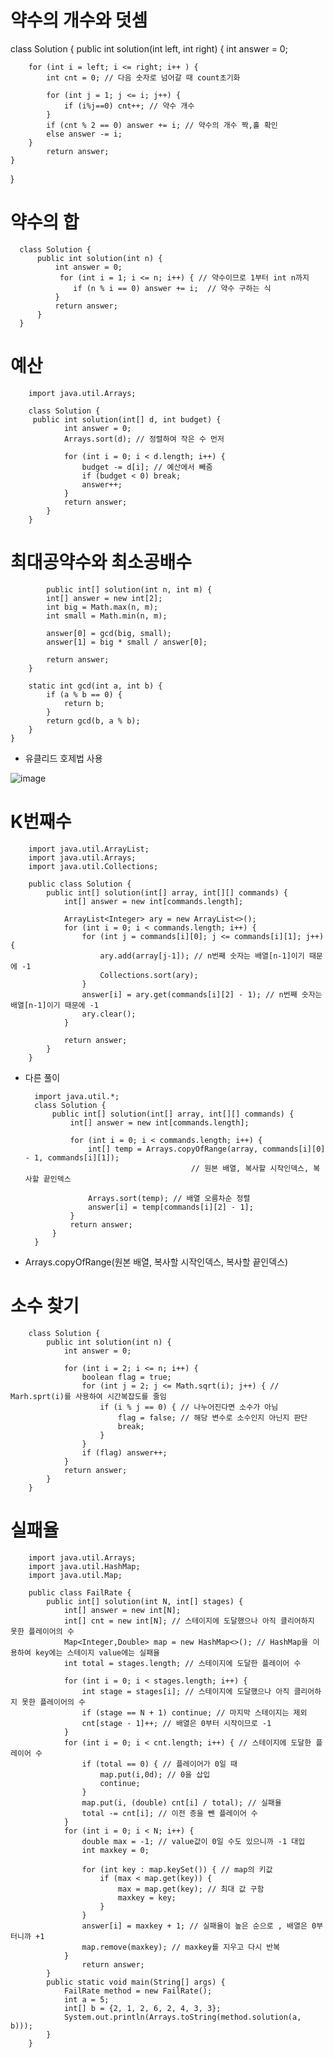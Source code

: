 # 약수의 개수와 덧셈

class Solution {
    public int solution(int left, int right) {
        int answer = 0;

        for (int i = left; i <= right; i++ ) {
            int cnt = 0; // 다음 숫자로 넘어갈 때 count초기화

            for (int j = 1; j <= i; j++) {
                if (i%j==0) cnt++; // 약수 개수
            }
            if (cnt % 2 == 0) answer += i; // 약수의 개수 짝,홀 확인
            else answer -= i;
        }
            return answer;
    }
}

# 약수의 합

      class Solution {
          public int solution(int n) {
              int answer = 0;
               for (int i = 1; i <= n; i++) { // 약수이므로 1부터 int n까지
                  if (n % i == 0) answer += i;  // 약수 구하는 식
              }
              return answer;
          }
      }

# 예산

        import java.util.Arrays;

        class Solution {
         public int solution(int[] d, int budget) {
                int answer = 0;
                Arrays.sort(d); // 정렬하여 작은 수 먼저

                for (int i = 0; i < d.length; i++) {
                    budget -= d[i]; // 예산에서 빼줌
                    if (budget < 0) break;
                    answer++;
                }
                return answer;
            }
        }
        
# 최대공약수와 최소공배수
        
            public int[] solution(int n, int m) {
            int[] answer = new int[2];
            int big = Math.max(n, m);
            int small = Math.min(n, m);

            answer[0] = gcd(big, small);
            answer[1] = big * small / answer[0];

            return answer;
        }

        static int gcd(int a, int b) {
            if (a % b == 0) {
                return b;
            }
            return gcd(b, a % b);
        }
    }
    
* 유클리드 호제법 사용

![image](https://user-images.githubusercontent.com/107836678/178115562-18f86fc3-7288-4f60-b2c6-6d1553ce92d2.png)

# K번째수

        import java.util.ArrayList;
        import java.util.Arrays;
        import java.util.Collections;

        public class Solution {
            public int[] solution(int[] array, int[][] commands) {
                int[] answer = new int[commands.length];

                ArrayList<Integer> ary = new ArrayList<>();
                for (int i = 0; i < commands.length; i++) {
                    for (int j = commands[i][0]; j <= commands[i][1]; j++) { 
                        ary.add(array[j-1]); // n번째 숫자는 배열[n-1]이기 때문에 -1
                        Collections.sort(ary);
                    }
                    answer[i] = ary.get(commands[i][2] - 1); // n번째 숫자는 배열[n-1]이기 때문에 -1
                    ary.clear();
                }

                return answer;
            }
        }


* 다른 풀이

        import java.util.*;
        class Solution {
            public int[] solution(int[] array, int[][] commands) {
                int[] answer = new int[commands.length];

                for (int i = 0; i < commands.length; i++) {
                    int[] temp = Arrays.copyOfRange(array, commands[i][0] - 1, commands[i][1]); 
                                           // 원본 배열, 복사할 시작인덱스, 복사할 끝인덱스

                    Arrays.sort(temp); // 배열 오름차순 정렬
                    answer[i] = temp[commands[i][2] - 1];
                }
                return answer;
            }
        }
        
* Arrays.copyOfRange(원본 배열, 복사할 시작인덱스, 복사할 끝인덱스)

# 소수 찾기

        class Solution {
            public int solution(int n) {
                int answer = 0;

                for (int i = 2; i <= n; i++) {
                    boolean flag = true;
                    for (int j = 2; j <= Math.sqrt(i); j++) { // Marh.sprt(i)를 사용하여 시간복잡도를 줄임
                        if (i % j == 0) { // 나누어진다면 소수가 아님
                            flag = false; // 해당 변수로 소수인지 아닌지 판단
                            break;
                        } 
                    }
                    if (flag) answer++;
                }
                return answer;
            }
        }
        
# 실패율

        import java.util.Arrays;
        import java.util.HashMap;
        import java.util.Map;

        public class FailRate {
            public int[] solution(int N, int[] stages) {
                int[] answer = new int[N];
                int[] cnt = new int[N]; // 스테이지에 도달했으나 아직 클리어하지 못한 플레이어의 수
                Map<Integer,Double> map = new HashMap<>(); // HashMap을 이용하여 key에는 스테이지 value에는 실패율
                int total = stages.length; // 스테이지에 도달한 플레이어 수

                for (int i = 0; i < stages.length; i++) {
                    int stage = stages[i]; // 스테이지에 도달했으나 아직 클리어하지 못한 플레이어의 수
                    if (stage == N + 1) continue; // 마지막 스테이지는 제외
                    cnt[stage - 1]++; // 배열은 0부터 시작이므로 -1
                }
                for (int i = 0; i < cnt.length; i++) { // 스테이지에 도달한 플레이어 수
                    if (total == 0) { // 플레이어가 0일 때
                        map.put(i,0d); // 0을 삽입
                        continue;
                    }
                    map.put(i, (double) cnt[i] / total); // 실패율
                    total -= cnt[i]; // 이전 층을 뺀 플레이어 수
                }
                for (int i = 0; i < N; i++) {
                    double max = -1; // value값이 0일 수도 있으니까 -1 대입
                    int maxkey = 0;

                    for (int key : map.keySet()) { // map의 키값
                        if (max < map.get(key)) {
                            max = map.get(key); // 최대 값 구함
                            maxkey = key;
                        }
                    }
                    answer[i] = maxkey + 1; // 실패율이 높은 순으로 , 배열은 0부터니까 +1
                    map.remove(maxkey); // maxkey를 지우고 다시 반복
                }
                    return answer;
            }
            public static void main(String[] args) {
                FailRate method = new FailRate();
                int a = 5;
                int[] b = {2, 1, 2, 6, 2, 4, 3, 3};
                System.out.println(Arrays.toString(method.solution(a, b)));
            }
        }

